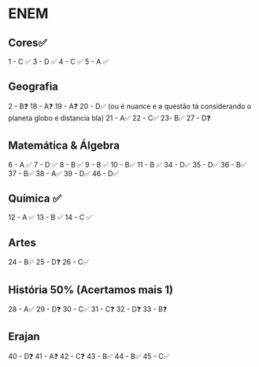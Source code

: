 # ENEM
## Cores✅ 
1 - C ✅ 
3 - D ✅
4 - C ✅
5 - A ✅

## Geografia
2 - B❓
18 - A❓
19 - A❓
20 - D✅ (ou é nuance e a questão tá considerando o planeta globo e distancia bla)
21 - A✅
22 - C✅
23- B✅
27 - D❓
## Matemática & Álgebra 
6 - A ✅
7 - D ✅
8 - B ✅
9 - B ✅
10 - B✅
11 - B ✅
34 - D✅
35 - D✅
36 - B✅
37 - B✅
38 - A✅
39 - D✅
46 - D✅

## Química ✅ 
12 - A ✅
13 - B ✅
14 - C ✅

## Artes
24 - B✅
25 - D❓
26 - C✅

## História 50% (Acertamos mais 1)
28 - A✅
29 - D❓
30 - C✅
31 - C❓
32 - D❓
33 - B❓

## Erajan
40 - D❓
41 - A❓
42 - C❓
43 - B✅
44 - B✅
45 - C✅